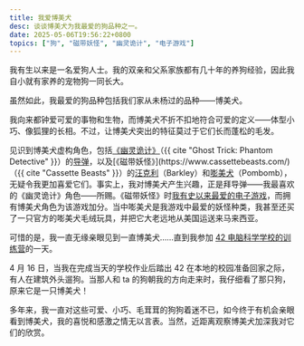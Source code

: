 ```yaml
---
title: 我爱博美犬
desc: 谈谈博美犬为我最爱的狗品种之一。
date: 2025-05-06T19:56:22+0800
topics: ["狗", "磁带妖怪", "幽灵诡计", "电子游戏"]
---
```

我有生以来是一名爱狗人士。我的双亲和父系家族都有几十年的养狗经验，因此我自小就有家养的宠物狗一同长大。

虽然如此，我最爱的狗品种包括我们家从未杨过的品种——博美犬。

我向来都钟爱可爱的事物和生物，而博美犬不折不扣地符合可爱的定义——体型小巧、像狐狸的长相。不过，让博美犬突出的特征莫过于它们长而蓬松的毛发。

见识到博美犬虚构角色，包括[《幽灵诡计》](https://zh.wikipedia.org/wiki/%E5%B9%BD%E7%81%B5%E8%AF%A1%E8%AE%A1)（{{ cite "Ghost Trick: Phantom Detective" }}）的[导弹](https://en.wikipedia.org/wiki/Missile_(Ghost_Trick))，以及[《磁带妖怪》](https://www.cassettebeasts.com/)（{{ cite "Cassette Beasts" }}）的[汪克利](https://wiki.cassettebeasts.com/wiki/Barkley)（Barkley）和[嘭美犬](https://wiki.cassettebeasts.com/wiki/Pombomb)（Pombomb），无疑令我更加喜爱它们。事实上，我对博美犬产生兴趣，正是拜导弹——我最喜欢的《幽灵诡计》角色——所赐。《磁带妖怪》时[我有史以来最爱的电子游戏](2024-11-19-my-ultimate-comfort-media.md)，而拥有博美犬角色为该游戏加分。当中嘭美犬是我游戏中最爱的妖怪种类，我甚至还买了一只官方的嘭美犬毛绒玩具，并把它大老远地从美国运送来马来西亚。

可惜的是，我一直无缘亲眼见到一直博美犬……直到我参加 [42 电脑科学学校的训练营](2025-05-04-42-piscine-completed.md)的一天。

4 月 16 日，当我在完成当天的学校作业后踏出 42 在本地的校园准备回家之际，有人在建筑外头遛狗。当那人和 ta 的狗朝我的方向走来时，我仔细看了那只狗，原来它是一只博美犬！

多年来，我一直对这些可爱、小巧、毛茸茸的狗狗着迷不已，如今终于有机会亲眼看到博美犬，我的喜悦和感激之情无以言表。当然，近距离观察博美犬加深我对它们的欣赏。
